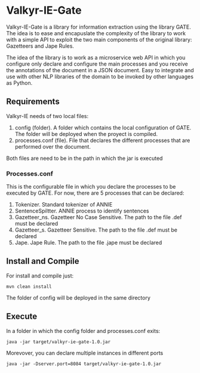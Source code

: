 # Valkyr-IE-Gate

Valkyr-IE-Gate is a library for information extraction using the library GATE. The idea is to ease and encapuslate the complexity of the library to work with a simple API to exploit the two main components of the original library: Gazetteers and Jape Rules.

The idea of the library is to work as a microservice web API in which you configure only declare and configure the main processes and you receive the annotations of the document in a JSON document. Easy to integrate and use with other NLP libraries of the domain to be invoked by other languages as Python.  


## Requirements

Valkyr-IE needs of two local files:

1. config (folder). A folder which contains the local configuration of GATE. The folder will be deployed when the proyect is compiled.
2. processes.conf (file). File that declares the different processes that are performed over the document.

Both files are need to be in the path in which the jar is executed 

### Processes.conf
This is the configurable file in which you declare the processes to be executed by GATE. For now, there are 5 processes that can be declared:
1. Tokenizer. Standard tokenizer of ANNIE
2. SentenceSpiltter. ANNIE process to identify sentences
3. Gazetteer_ns. Gazetteer No Case Sensitive. The path to the file .def must be declared
4. Gazetteer_s. Gazetteer Sensitive. The path to the file .def must be declared
5. Jape. Jape Rule. The path to the file .jape must be declared




## Install and Compile

For install and compile just:
```
mvn clean install
```

The folder of config will be deployed in the same directory

## Execute

In a folder in which the config folder and processes.conf exits:
```
java -jar target/valkyr-ie-gate-1.0.jar      
```

Morevover, you can declare multiple instances in different ports
```
java -jar -Dserver.port=8084 target/valkyr-ie-gate-1.0.jar      
```

